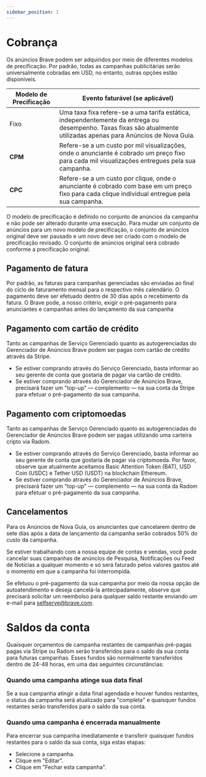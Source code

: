 ```yaml
---
sidebar_position: 1
---
```


# Cobrança

Os anúncios Brave podem ser adquiridos por meio de diferentes modelos de precificação. Por padrão, todas as campanhas publicitárias serão universalmente cobradas em USD, no entanto, outras opções estão disponíveis.

| **Modelo de Precificação** | **Evento faturável (se aplicável)**                                                                                                                                              |
| -------------------------- | --------------------------------------------------------------------------------------------------------------------------------------------------------------------------------------------------- |
| Fixo                       | Uma taxa fixa refere-se a uma tarifa estática, independentemente da entrega ou desempenho. Taxas fixas são atualmente utilizadas apenas para Anúncios de Nova Guia. |
| **CPM**                    | Refere-se a um custo por mil visualizações, onde o anunciante é cobrado um preço fixo para cada mil visualizações entregues pela sua campanha.                                      |
| **CPC**                    | Refere-se a um custo por clique, onde o anunciante é cobrado com base em um preço fixo para cada clique individual entregue pela sua campanha.                                      |

O modelo de precificação é definido no conjunto de anúncios da campanha e não pode ser alterado durante uma execução. Para mudar um conjunto de anúncios para um novo modelo de precificação, o conjunto de anúncios original deve ser pausado e um novo deve ser criado com o modelo de precificação revisado. O conjunto de anúncios original será cobrado conforme a precificação original.

## Pagamento de fatura

Por padrão, as faturas para campanhas gerenciadas são enviadas ao final do ciclo de faturamento mensal para o respectivo mês calendário. O pagamento deve ser efetuado dentro de 30 dias após o recebimento da fatura. O Brave pode, a nosso critério, exigir o pré-pagamento para anunciantes e campanhas antes do lançamento da sua campanha

## Pagamento com cartão de crédito

Tanto as campanhas de Serviço Gerenciado quanto as autogerenciadas do Gerenciador de Anúncios Brave podem ser pagas com cartão de crédito através da Stripe. 

- Se estiver comprando através do Serviço Gerenciado, basta informar ao seu gerente de conta que gostaria de pagar via cartão de crédito.
- Se estiver comprando através do Gerenciador de Anúncios Brave, precisará fazer um "top-up" — complemento — na sua conta da Stripe para efetuar o pré-pagamento da sua campanha.

## Pagamento com criptomoedas

Tanto as campanhas de Serviço Gerenciado quanto as autogerenciadas do Gerenciador de Anúncios Brave podem ser pagas utilizando uma carteira cripto via Radom.

- Se estiver comprando através do Serviço Gerenciado, basta informar ao seu gerente de conta que gostaria de pagar via criptomoeda. Por favor, observe que atualmente aceitamos Basic Attention Token (BAT), USD Coin (USDC) e Tether USD (USDT) na blockchain Ethereum.
- Se estiver comprando através do Gerenciador de Anúncios Brave, precisará fazer um "top-up" — complemento — na sua conta da Radom para efetuar o pré-pagamento da sua campanha.

## Cancelamentos

Para os Anúncios de Nova Guia, os anunciantes que cancelarem dentro de sete dias após a data de lançamento da campanha serão cobrados 50% do custo da campanha. 

Se estiver trabalhando com a nossa equipe de contas e vendas, você pode cancelar suas campanhas de anúncios de Pesquisa, Notificações ou Feed de Notícias a qualquer momento e só será faturado pelos valores gastos até o momento em que a campanha foi interrompida. 

Se efetuou o pré-pagamento da sua campanha por meio da nossa opção de autoatendimento e deseja cancelá-la antecipadamente, observe que precisará solicitar um reembolso para qualquer saldo restante enviando um e-mail para [selfserve@brave.com](mailto:selfserve@brave.com).

# Saldos da conta

Quaisquer orçamentos de campanha restantes de campanhas pré-pagas pagas via Stripe ou Radom serão transferidos para o saldo da sua conta para futuras campanhas. Esses fundos são normalmente transferidos dentro de 24-48 horas, em uma das seguintes circunstâncias:

### Quando uma campanha atinge sua data final

Se a sua campanha atingir a data final agendada e houver fundos restantes, o status da campanha será atualizado para "completa" e quaisquer fundos restantes serão transferidos para o saldo da sua conta.

### Quando uma campanha é encerrada manualmente

Para encerrar sua campanha imediatamente e transferir quaisquer fundos restantes para o saldo da sua conta, siga estas etapas:

- Selecione a campanha.
- Clique em "Editar".
- Clique em "Fechar esta campanha".
